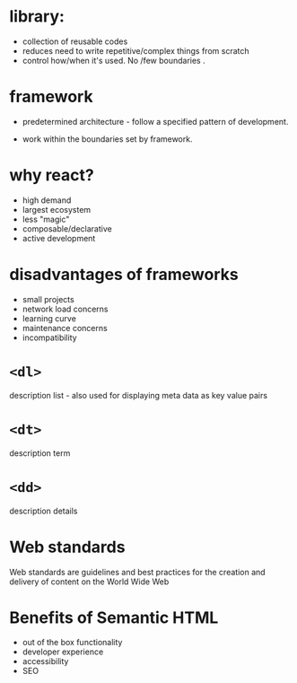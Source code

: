 # library:
- collection of reusable codes
- reduces need to write repetitive/complex things from scratch
- control how/when it's used. No /few boundaries .

# framework
- predetermined architecture - follow a specified pattern of development.

- work within the boundaries set by framework.


# why react?

- high demand
- largest ecosystem
- less "magic"
- composable/declarative
- active development

# disadvantages of frameworks

- small projects
- network load concerns
- learning curve
- maintenance concerns
- incompatibility

# `<dl>`
description list - also used for displaying meta data as key value pairs
# `<dt>`
description term
# `<dd>`
description details

# Web standards
Web standards are guidelines and best practices for the creation and delivery of content on the World Wide Web

# Benefits of Semantic HTML
- out of the box functionality
- developer experience
- accessibility
- SEO
